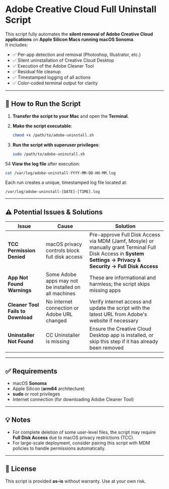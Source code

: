 # Adobe Creative Cloud Full Uninstall Script

This script fully automates the **silent removal of Adobe Creative Cloud applications** on **Apple Silicon Macs running macOS Sonoma**.  
It includes:

- ✅ Per-app detection and removal (Photoshop, Illustrator, etc.)
- ✅ Silent uninstallation of Creative Cloud Desktop
- ✅ Execution of the Adobe Cleaner Tool
- ✅ Residual file cleanup
- ✅ Timestamped logging of all actions
- ✅ Color-coded terminal output for clarity

---

## 🚀 How to Run the Script

1. **Transfer the script to your Mac** and open the **Terminal**.

2. **Make the script executable**:
   ```bash
   chmod +x /path/to/adobe-uninstall.sh
   ```

3. **Run the script with superuser privileges**:
   ```bash
   sudo /path/to/adobe-uninstall.sh
   ```

54 **View the log file** after execution:
   ```bash
   cat /var/log/adobe-uninstall-YYYY-MM-DD-HH-MM.log
   ```

Each run creates a unique, timestamped log file located at:
```
/var/log/adobe-uninstall-[DATE]-[TIME].log
```

---

## ⚠️ Potential Issues & Solutions

| Issue | Cause | Solution |
|-------|-------|----------|
| **TCC Permission Denied** | macOS privacy controls block full disk access | Pre-approve Full Disk Access via MDM (Jamf, Mosyle) or manually grant Terminal Full Disk Access in **System Settings → Privacy & Security → Full Disk Access** |
| **App Not Found Warnings** | Some Adobe apps may not be installed on all machines | These are informational and harmless; the script skips missing apps |
| **Cleaner Tool Fails to Download** | No internet connection or Adobe URL changed | Verify internet access and update the script with the latest URL from Adobe's website if necessary |
| **Uninstaller Not Found** | CC Uninstaller is missing | Ensure the Creative Cloud Desktop app is installed, or skip this step if it has already been removed |

---

## ✅ Requirements
- macOS **Sonoma**
- Apple Silicon (**arm64** architecture)
- **sudo** or root privileges
- Internet connection (for downloading Adobe Cleaner Tool)

---

## 💡 Notes
- For complete deletion of some user-level files, the script may require **Full Disk Access** due to macOS privacy restrictions (TCC).
- For large-scale deployment, consider pairing this script with MDM policies to handle permissions automatically.

---

## 📝 License
This script is provided **as-is** without warranty. Use at your own risk.
